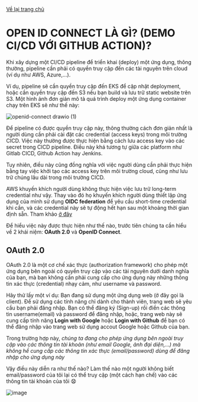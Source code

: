 [Về lại trang chủ](https://lehai2909.github.io)

# OPEN ID CONNECT LÀ GÌ? (DEMO CI/CD VỚI GITHUB ACTION)?

Khi xây dựng một CI/CD pipeline để triển khai (deploy) một ứng dụng, thông thường, pipeline cần phải có quyền truy cập đến các tài nguyên trên cloud (ví dụ như AWS, Azure,...). 

Ví dụ, pipeline sẽ cần quyền truy cập đến EKS để cập nhật deployment, hoặc cần quyền truy cập đến S3 nếu bạn build và lưu trữ static website trên S3. Một hình ảnh đơn giản mô tả quá trình deploy một ứng dụng container chạy trên EKS sẽ như thế này:


![openid-connect drawio (1)](https://github.com/user-attachments/assets/f1c05b0f-a62d-4d2b-a292-d9c3ab3ea340)


Để pipeline có được quyền truy cập này, thông thường cách đơn giản nhất là người dùng cần phải cài đặt các credential (access keys) trong môi trường CICD. Việc này thường được thực hiện bằng cách lưu access key vào các secret trong CICD pipeline. Điều này khá tương tự giữa các platform như Gitlab CICD, Github Action hay Jenkins.


Tuy nhiên, điều này cũng đồng nghĩa với việc người dùng cần phải thực hiện bằng tay việc khởi tạo các access key trên môi trường cloud, cũng như lưu trữ chúng lâu dài trong môi trường CICD.

AWS khuyến khích người dùng không thực hiện việc lưu trữ long-term credential như vậy. Thay vào đó họ khuyến khích người dùng thiết lập ứng dụng của mình sử dụng **OIDC federation** để yêu cầu short-time credential khi cần, và các credential này sẽ tự động hết hạn sau một khoảng thời gian định sẵn. Tham khảo [ở đây](https://docs.aws.amazon.com/IAM/latest/UserGuide/id_roles_providers_oidc.html)


Để hiểu việc này được thực hiện như thế nào, trước tiên chúng ta cần hiểu về 2 khái niệm: **OAuth 2.0** và **OpenID Connect**.


## OAuth 2.0

OAuth 2.0 là một cơ chế xác thực (authorization framework) cho phép một ứng dụng bên ngoài có quyền truy cập vào các tài nguyên dưới danh nghĩa của bạn, mà bạn không cần phải cung cấp cho ứng dụng này những thông tin xác thực (credential) nhạy cảm, như username và password.

Hãy thử lấy một ví dụ: Bạn đang sử dụng một ứng dụng web (ở đây gọi là client). Để sử dụng các tính năng chỉ dành cho thành viên, trang web sẽ yêu cầu bạn phải đăng nhập. Bạn có thể đăng ký (Sign-up) rồi điền các thông tin username(email) và password để đăng nhập, hoặc, trang web này sẽ cung cấp tính năng **Login with Google** hoặc **Login with Github** để bạn có thể đăng nhập vào trang web sử dụng accout Google hoặc Github của bạn.

Trong trường hợp này, *chúng ta đang cho phép ứng dụng bên ngoài truy cập vào các thông tin tài khoản (như email Google, ảnh đại diện,...) mà không hề cung cấp các thông tin xác thực (email/password) dùng để đăng nhập cho ứng dụng này*

Vậy điều này diễn ra như thế nào? Làm thế nào một người không biết email/password của tôi lại có thể truy cập (một cách hạn chế) vào các thông tin tài khoản của tôi :anguished:


![image](https://github.com/user-attachments/assets/491d2dad-6b4e-4fc2-80a9-c6ebfaf4cbef)

